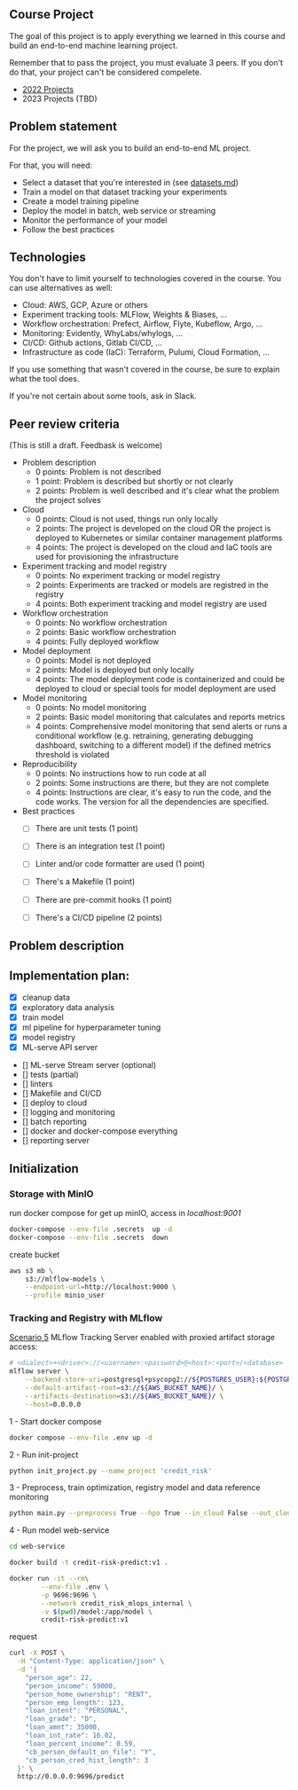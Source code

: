 ## Course Project

The goal of this project is to apply everything we learned
in this course and build an end-to-end machine learning project.

Remember that to pass the project, you must evaluate 3 peers. If you don't do that, your project can't be considered compelete.  

* [2022 Projects](../cohorts/2022/07-project)
* 2023 Projects (TBD)


## Problem statement

For the project, we will ask you to build an end-to-end ML project. 

For that, you will need:

* Select a dataset that you're interested in (see [datasets.md](https://github.com/DataTalksClub/data-engineering-zoomcamp/blob/main/week_7_project/datasets.md))
* Train a model on that dataset tracking your experiments
* Create a model training pipeline
* Deploy the model in batch, web service or streaming
* Monitor the performance of your model
* Follow the best practices 


## Technologies 

You don't have to limit yourself to technologies covered in the course. You can use alternatives as well:

* Cloud: AWS, GCP, Azure or others
* Experiment tracking tools: MLFlow, Weights & Biases, ... 
* Workflow orchestration: Prefect, Airflow, Flyte, Kubeflow, Argo, ...
* Monitoring: Evidently, WhyLabs/whylogs, ...
* CI/CD: Github actions, Gitlab CI/CD, ...
* Infrastructure as code (IaC): Terraform, Pulumi, Cloud Formation, ...

If you use something that wasn't covered in the course, 
be sure to explain what the tool does.

If you're not certain about some tools, ask in Slack.


## Peer review criteria

(This is still a draft. Feedbask is welcome)

* Problem description
    * 0 points: Problem is not described
    * 1 point: Problem is described but shortly or not clearly 
    * 2 points: Problem is well described and it's clear what the problem the project solves
* Cloud
    * 0 points: Cloud is not used, things run only locally
    * 2 points: The project is developed on the cloud OR the project is deployed to Kubernetes or similar container management platforms
    * 4 points: The project is developed on the cloud and IaC tools are used for provisioning the infrastructure
* Experiment tracking and model registry
    * 0 points: No experiment tracking or model registry
    * 2 points: Experiments are tracked or models are registred in the registry
    * 4 points: Both experiment tracking and model registry are used
* Workflow orchestration
    * 0 points: No workflow orchestration
    * 2 points: Basic workflow orchestration
    * 4 points: Fully deployed workflow 
* Model deployment
    * 0 points: Model is not deployed
    * 2 points: Model is deployed but only locally
    * 4 points: The model deployment code is containerized and could be deployed to cloud or special tools for model deployment are used
* Model monitoring
    * 0 points: No model monitoring
    * 2 points: Basic model monitoring that calculates and reports metrics
    * 4 points: Comprehensive model monitoring that send alerts or runs a conditional workflow (e.g. retraining, generating debugging dashboard, switching to a different model) if the defined metrics threshold is violated
* Reproducibility
    * 0 points: No instructions how to run code at all
    * 2 points: Some instructions are there, but they are not complete
    * 4 points: Instructions are clear, it's easy to run the code, and the code works. The version for all the dependencies are specified.
* Best practices
    * [ ] There are unit tests (1 point)
    * [ ] There is an integration test (1 point)
    * [ ] Linter and/or code formatter are used (1 point)
    * [ ] There's a Makefile (1 point)
    * [ ] There are pre-commit hooks (1 point)
    * [ ] There's a CI/CD pipeline (2 points)




## Problem description


## Implementation plan:

- [x] cleanup data
- [x] exploratory data analysis
- [x] train model
- [x] ml pipeline for hyperparameter tuning
- [x] model registry
- [x] ML-serve API server
- [] ML-serve Stream server (optional)
- [] tests (partial)
- [] linters
- [] Makefile and CI/CD
- [] deploy to cloud
- [] logging and monitoring
- [] batch reporting
- [] docker and docker-compose everything
- [] reporting server


## Initialization

### Storage with MinIO

run docker compose for get up minIO, access in *localhost:9001*
```sh
docker-compose --env-file .secrets  up -d
docker-compose --env-file .secrets  down
```

create bucket
```sh
aws s3 mb \
    s3://mlflow-models \
    --endpoint-url=http://localhost:9000 \
    --profile minio_user
```

### Tracking and Registry with MLflow

[Scenario 5](https://mlflow.org/docs/latest/tracking.html#scenario-5-mlflow-tracking-server-enabled-with-proxied-artifact-storage-access) MLflow Tracking Server enabled with proxied artifact storage access: 
```sh
# <dialect>+<driver>://<username>:<password>@<host>:<port>/<database>
mlflow server \
    --backend-store-uri=postgresql+psycopg2://${POSTGRES_USER}:${POSTGRES_PASSWORD}@db:5432/${POSTGRES_DATABASE} \
    --default-artifact-root=s3://${AWS_BUCKET_NAME}/ \
    --artifacts-destination=s3://${AWS_BUCKET_NAME}/ \
    --host=0.0.0.0
```



1 - Start docker compose

```sh
docker compose --env-file .env up -d
```

2 - Run init-project
```sh
python init_project.py --name_project 'credit_risk'
```

3 - Preprocess, train optimization, registry model and data reference monitoring
```sh
python main.py --preprocess True --hpo True --in_cloud False --out_cloud True
```

4 - Run model web-service
```sh
cd web-service

docker build -t credit-risk-predict:v1 .

docker run -it --rm\
        --env-file .env \
        -p 9696:9696 \
        --network credit_risk_mlops_internal \
        -v $(pwd)/model:/app/model \
        credit-risk-predict:v1
```

request
```sh
curl -X POST \
  -H "Content-Type: application/json" \
  -d '{
    "person_age": 22,
    "person_income": 59000,
    "person_home_ownership": "RENT",
    "person_emp_length": 123,
    "loan_intent": "PERSONAL",
    "loan_grade": "D",
    "loan_amnt": 35000,
    "loan_int_rate": 16.02,
    "loan_percent_income": 0.59,
    "cb_person_default_on_file": "Y",
    "cb_person_cred_hist_length": 3
  }' \
  http://0.0.0.0:9696/predict
```